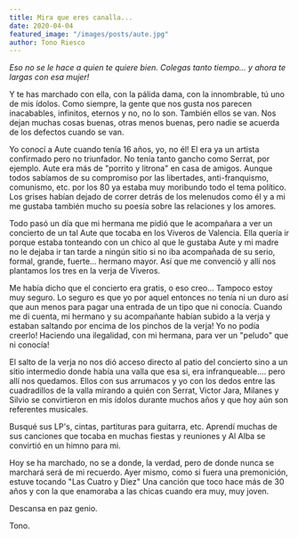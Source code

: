 ```yaml
---
title: Mira que eres canalla...
date: 2020-04-04
featured_image: "/images/posts/aute.jpg"
author: Tono Riesco
---
```


_Eso no se le hace a quien te quiere bien._ _Colegas tanto tiempo... y ahora te largas con esa mujer!_

Y te has marchado con ella, con la pálida dama, con la innombrable, tú uno de mis ídolos. Como siempre, la gente que nos gusta nos parecen inacabables, infinitos, eternos y no, no lo son. También ellos se van. Nos dejan muchas cosas buenas, otras menos buenas, pero nadie se acuerda de los defectos cuando se van.

Yo conocí a Aute cuando tenía 16 años, yo, no él! El era ya un artista confirmado pero no triunfador. No tenía tanto gancho como Serrat, por ejemplo. Aute era más de "porrito y litrona" en casa de amigos. Aunque todos sabíamos de su compromiso por las libertades, anti-franquismo, comunismo, etc. por los 80 ya estaba muy moribundo todo el tema político. Los grises habían dejado de correr detrás de los melenudos como él y a mi me gustaba también mucho su poesía sobre las relaciones y los amores.

Todo pasó un día que mi hermana me pidió que le acompañara a ver un concierto de un tal Aute que tocaba en los Viveros de Valencia. Ella quería ir porque estaba tonteando con un chico al que le gustaba Aute y mi madre no le dejaba ir tan tarde a ningún sitio si no iba acompañada de su serio, formal, grande, fuerte... hermano mayor. Así que me convenció y allí nos plantamos los tres en la verja de Viveros.

Me había dicho que el concierto era gratis, o eso creo... Tampoco estoy muy seguro. Lo seguro es que yo por aquel entonces no tenía ni un duro así que aun menos para pagar una entrada de un tipo que ni conocía. Cuando me di cuenta, mi hermano y su acompañante habían subido a la verja y estaban saltando por encima de los pinchos de la verja! Yo no podía creerlo! Haciendo una ilegalidad, con mi hermana, para ver un "peludo" que ni conocía!

El salto de la verja no nos dió acceso directo al patio del concierto sino a un sitio intermedio donde había una valla que esa si, era infranqueable.... pero allí nos quedamos. Ellos con sus arrumacos y yo con los dedos entre las cuadradillos de la valla mirando a quién con Serrat, Victor Jara, Milanes y Silvio se convirtieron en mis ídolos durante muchos años y que hoy aún son referentes musicales.

Busqué sus LP's, cintas, partituras para guitarra, etc. Aprendí muchas de sus canciones que tocaba en muchas fiestas y reuniones y Al Alba se convirtió en un himno para mi.

Hoy se ha marchado, no se a donde, la verdad, pero de donde nunca se marchará será de mi recuerdo. Ayer mismo, como si fuera una premonición, estuve tocando "Las Cuatro y Diez" Una canción que toco hace más de 30 años y con la que enamoraba a las chicas cuando era muy, muy joven.

Descansa en paz genio.

Tono.
